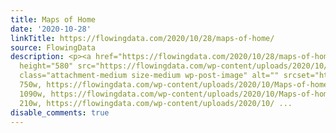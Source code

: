 ```yaml
---
title: Maps of Home
date: '2020-10-28'
linkTitle: https://flowingdata.com/2020/10/28/maps-of-home/
source: FlowingData
description: <p><a href="https://flowingdata.com/2020/10/28/maps-of-home/"><img width="750"
  height="580" src="https://flowingdata.com/wp-content/uploads/2020/10/Maps-of-home-e1603815901499-750x580.png"
  class="attachment-medium size-medium wp-post-image" alt="" srcset="https://flowingdata.com/wp-content/uploads/2020/10/Maps-of-home-e1603815901499-750x580.png
  750w, https://flowingdata.com/wp-content/uploads/2020/10/Maps-of-home-e1603815901499-1090x843.png
  1090w, https://flowingdata.com/wp-content/uploads/2020/10/Maps-of-home-e1603815901499-210x162.png
  210w, https://flowingdata.com/wp-content/uploads/2020/10/ ...
disable_comments: true
---
```

<p><a href="https://flowingdata.com/2020/10/28/maps-of-home/"><img width="750" height="580" src="https://flowingdata.com/wp-content/uploads/2020/10/Maps-of-home-e1603815901499-750x580.png" class="attachment-medium size-medium wp-post-image" alt="" srcset="https://flowingdata.com/wp-content/uploads/2020/10/Maps-of-home-e1603815901499-750x580.png 750w, https://flowingdata.com/wp-content/uploads/2020/10/Maps-of-home-e1603815901499-1090x843.png 1090w, https://flowingdata.com/wp-content/uploads/2020/10/Maps-of-home-e1603815901499-210x162.png 210w, https://flowingdata.com/wp-content/uploads/2020/10/ ...